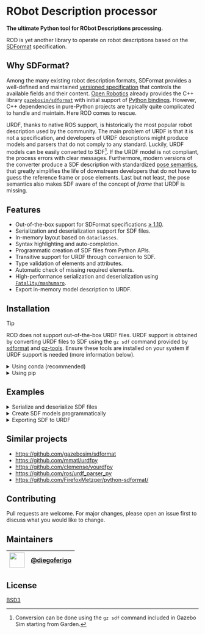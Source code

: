 # RObot Description processor

**The ultimate Python tool for RObot Descriptions processing.**

ROD is yet another library to operate on robot descriptions based on the [SDFormat][sdformat] specification.

## Why SDFormat?

Among the many existing robot description formats, SDFormat provides a well-defined and maintained [versioned specification][sdformat_spec] that controls the available fields and their content.
[Open Robotics][open_robotics] already provides the C++ library [`gazebosim/sdformat`](https://github.com/gazebosim/sdformat) with initial support of [Python bindings][sdformat_python].
However, C++ dependencies in pure-Python projects are typically quite complicated to handle and maintain.
Here ROD comes to rescue.

URDF, thanks to native ROS support, is historically the most popular robot description used by the community.
The main problem of URDF is that it is not a specification, and developers of URDF descriptions might produce models and parsers that do not comply to any standard.
Luckily, URDF models can be easily converted to SDF[^urdf_to_sdf].
If the URDF model is not compliant, the process errors with clear messages.
Furthermore, modern versions of the converter produce a SDF description with standardized [pose semantics][pose_semantics],
that greatly simplifies the life of downstream developers that do not have to guess the reference frame or pose elements.
Last but not least, the pose semantics also makes SDF aware of the concept of _frame_ that URDF is missing.

## Features

- Out-of-the-box support for SDFormat specifications [≥ 1.10][sdformat_spec_110].
- Serialization and deserialization support for SDF files.
- In-memory layout based on `dataclasses`.
- Syntax highlighting and auto-completion.
- Programmatic creation of SDF files from Python APIs.
- Transitive support for URDF through conversion to SDF.
- Type validation of elements and attributes.
- Automatic check of missing required elements.
- High-performance serialization and deserialization using [`Fatal1ty/mashumaro`][mashumaro].
- Export in-memory model description to URDF.

[mashumaro]: https://github.com/Fatal1ty/mashumaro
[open_robotics]: https://www.openrobotics.org/
[pose_semantics]: http://sdformat.org/tutorials?tut=pose_frame_semantics_proposal&cat=pose_semantics_docs&
[sdformat]: http://sdformat.org/
[sdformat_python]: http://sdformat.org/tutorials?tut=python_bindings&cat=developers&
[sdformat_spec]: http://sdformat.org/spec
[sdformat_spec_110]: http://sdformat.org/spec?elem=sdf&ver=1.10
[urdf]: http://wiki.ros.org/urdf

[^urdf_to_sdf]: Conversion can be done using the `gz sdf` command included in Gazebo Sim starting from Garden.

## Installation

> [!TIP]
> ROD does not support out-of-the-box URDF files.
> URDF support is obtained by converting URDF files to SDF using the `gz sdf` command provided by [sdformat][sdformat_repo] and [gz-tools][gz-tools_repo].
> Ensure these tools are installed on your system if URDF support is needed (more information below).

[sdformat_repo]: https://github.com/gazebosim/sdformat
[gz-tools_repo]: https://github.com/gazebosim/gz-tools

<details>
<summary>Using conda (recommended)</summary>

Installing ROD using `conda` is the recommended way to obtain a complete installation with out-of-the-box support for both URDF and SDF descriptions:

```bash
conda install rod -c conda-forge
```

This will automatically install `sdformat` and `gz-tools`.

</details>

<details>
<summary>Using pip</summary>

You can install ROD from PyPI with [`pypa/pip`][pip], preferably in a [virtual environment][venv]:

```bash
pip install rod[all]
```

If you need URDF support, follow the [official instructions][gazebo_sim_docs] to install Gazebo Sim on your operating system,
making sure to obtain `sdformat ≥ 13.0` and `gz-tools ≥ 2.0`.

You don't need to install the entire Gazebo Sim suite.
For example, on Ubuntu, you can only install the `libsdformat13 gz-tools2` packages.

[pip]: https://github.com/pypa/pip/
[venv]: https://docs.python.org/3.10/tutorial/venv.html
[gazebo_sim_docs]: https://gazebosim.org/docs

</details>

## Examples

<details>
<summary>Serialize and deserialize SDF files</summary>

```python
import pathlib

from rod import Sdf

# Supported SDF resources
sdf_resource_1 = "/path/to/file.sdf"
sdf_resource_2 = pathlib.Path(sdf_resource_1)
sdf_resource_3 = sdf_resource_2.read_text()

# Deserialize SDF resources
sdf_1 = Sdf.load(sdf=sdf_resource_1)
sdf_2 = Sdf.load(sdf=sdf_resource_2)
sdf_3 = Sdf.load(sdf=sdf_resource_3)

# Serialize in-memory Sdf object
print(sdf_3.serialize(pretty=True))
```

</details>

<details>
<summary>Create SDF models programmatically</summary>

```python
from rod import Axis, Inertia, Inertial, Joint, Limit, Link, Model, Sdf, Xyz

sdf = Sdf(
    version="1.7",
    model=Model(
        name="my_model",
        link=[
            Link(name="base_link", inertial=Inertial(mass=1.0, inertia=Inertia())),
            Link(name="my_link", inertial=Inertial(mass=0.5, inertia=Inertia())),
        ],
        joint=Joint(
            name="base_to_my_link",
            type="revolute",
            parent="base_link",
            child="my_link",
            axis=Axis(xyz=Xyz(xyz=[0, 0, 1]), limit=Limit(lower=-3.13, upper=3.14)),
        ),
    ),
)

print(sdf.serialize(pretty=True))
```

```xml
<?xml version="1.0" encoding="utf-8"?>
<sdf version="1.7">
  <model name="my_model">
    <link name="base_link">
      <inertial>
        <mass>1.0</mass>
        <inertia>
          <ixx>1.0</ixx>
          <iyy>1.0</iyy>
          <izz>1.0</izz>
          <ixy>0.0</ixy>
          <ixz>0.0</ixz>
          <iyz>0.0</iyz>
        </inertia>
      </inertial>
    </link>
    <link name="my_link">
      <inertial>
        <mass>0.5</mass>
        <inertia>
          <ixx>1.0</ixx>
          <iyy>1.0</iyy>
          <izz>1.0</izz>
          <ixy>0.0</ixy>
          <ixz>0.0</ixz>
          <iyz>0.0</iyz>
        </inertia>
      </inertial>
    </link>
    <joint name="base_to_my_link" type="revolute">
      <parent>base_link</parent>
      <child>my_link</child>
      <axis>
        <xyz>0 0 1</xyz>
        <limit>
          <lower>-3.13</lower>
          <upper>3.14</upper>
        </limit>
      </axis>
    </joint>
  </model>
</sdf>
```

</details>

<details>
<summary>Exporting SDF to URDF</summary>

```python
# Generate first the 'sdf' object with the collapsed code
# of the section 'Create SDF models programmatically'.

from rod.urdf.exporter import UrdfExporter

urdf_string = UrdfExporter(pretty=True, gazebo_preserve_fixed_joints=True).to_urdf_string(
    sdf=sdf
)

print(urdf_string)
```

```xml
<?xml version="1.0" encoding="utf-8"?>
<robot name="my_model">
  <link name="base_link">
    <inertial>
      <origin xyz="0.0 0.0 0.0" rpy="0.0 0.0 0.0"/>
      <mass value="1.0"/>
      <inertia ixx="1.0" ixy="0.0" ixz="0.0" iyy="1.0" iyz="0.0" izz="1.0"/>
    </inertial>
  </link>
  <link name="my_link">
    <inertial>
      <origin xyz="0.0 0.0 0.0" rpy="0.0 0.0 0.0"/>
      <mass value="0.5"/>
      <inertia ixx="1.0" ixy="0.0" ixz="0.0" iyy="1.0" iyz="0.0" izz="1.0"/>
    </inertial>
  </link>
  <joint name="base_to_my_link" type="revolute">
    <origin xyz="0.0 0.0 0.0" rpy="0.0 0.0 0.0"/>
    <parent link="base_link"/>
    <child link="my_link"/>
    <axis xyz="0 0 1"/>
    <limit effort="3.4028235e+38" velocity="3.4028235e+38" lower="-3.13" upper="3.14"/>
  </joint>
</robot>
```

</details>

## Similar projects

- https://github.com/gazebosim/sdformat
- https://github.com/mmatl/urdfpy
- https://github.com/clemense/yourdfpy
- https://github.com/ros/urdf_parser_py
- https://github.com/FirefoxMetzger/python-sdformat/

## Contributing

Pull requests are welcome.
For major changes, please open an issue first to discuss what you would like to change.

## Maintainers

| [<img src="https://github.com/diegoferigo.png" width="40">][df] | [@diegoferigo][df] |
|:---------------------------------------------------------------:|:------------------:|

[df]: https://github.com/diegoferigo

## License

[BSD3](https://choosealicense.com/licenses/bsd-3-clause/)
